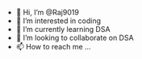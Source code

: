 - 👋 Hi, I’m @Raj9019
- 👀 I’m interested in  coding
- 🌱 I’m currently learning DSA
- 💞️ I’m looking to collaborate on DSA
- 📫 How to reach me ...

<!---
Raj9019/Raj9019 is a ✨ special ✨ repository because its `README.md` (this file) appears on your GitHub profile.
You can click the Preview link to take a look at your changes.
--->
